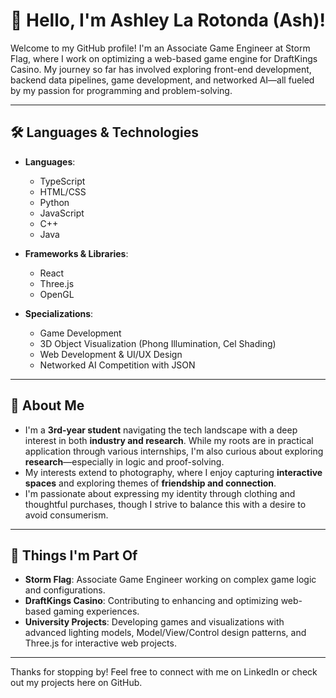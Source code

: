 # 👋 Hello, I'm Ashley La Rotonda (Ash)!

Welcome to my GitHub profile! I'm an Associate Game Engineer at Storm Flag, where I work on optimizing a web-based game engine for DraftKings Casino. My journey so far has involved exploring front-end development, backend data pipelines, game development, and networked AI—all fueled by my passion for programming and problem-solving.

---

## 🛠️ Languages & Technologies

- **Languages**: 
  - TypeScript
  - HTML/CSS
  - Python
  - JavaScript
  - C++
  - Java

- **Frameworks & Libraries**:
  - React
  - Three.js
  - OpenGL

- **Specializations**:
  - Game Development
  - 3D Object Visualization (Phong Illumination, Cel Shading)
  - Web Development & UI/UX Design
  - Networked AI Competition with JSON

---

## 🌱 About Me

- I'm a **3rd-year student** navigating the tech landscape with a deep interest in both **industry and research**. While my roots are in practical application through various internships, I'm also curious about exploring **research**—especially in logic and proof-solving.
- My interests extend to photography, where I enjoy capturing **interactive spaces** and exploring themes of **friendship and connection**.
- I'm passionate about expressing my identity through clothing and thoughtful purchases, though I strive to balance this with a desire to avoid consumerism.

---

## 🚀 Things I'm Part Of

- **Storm Flag**: Associate Game Engineer working on complex game logic and configurations.
- **DraftKings Casino**: Contributing to enhancing and optimizing web-based gaming experiences.
- **University Projects**: Developing games and visualizations with advanced lighting models, Model/View/Control design patterns, and Three.js for interactive web projects.

---

Thanks for stopping by! Feel free to connect with me on LinkedIn or check out my projects here on GitHub.
